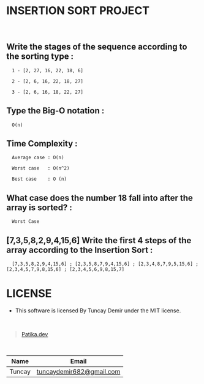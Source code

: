 # INSERTION SORT PROJECT

<br />

## Write the stages of the sequence according to the sorting type : 

      1 - [2, 27, 16, 22, 18, 6]
      
      2 - [2, 6, 16, 22, 18, 27]
      
      3 - [2, 6, 16, 18, 22, 27]
      
      
## Type the Big-O notation : 

      O(n)
      
      
## Time Complexity : 

      Average case : O(n)
  
      Worst case   : O(n^2)
  
      Best case    : O (n)
      
      
## What case does the number 18 fall into after the array is sorted? :

      Worst Case
      
## [7,3,5,8,2,9,4,15,6] Write the first 4 steps of the array according to the Insertion Sort :

      [7,3,5,8,2,9,4,15,6] ; [2,3,5,8,7,9,4,15,6] ; [2,3,4,8,7,9,5,15,6] ; [2,3,4,5,7,9,8,15,6] ; [2,3,4,5,6,9,8,15,7]
      

# LICENSE

* This software is licensed By Tuncay Demir under the MIT license.

<br />

>[Patika.dev](https://app.patika.dev/fogomurphy)

<br/>

| Name |  Email |
| ---- |  ----- |
| Tuncay | tuncaydemir682@gmail.com |

  
  
